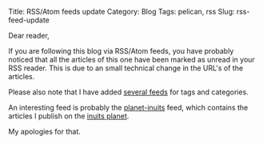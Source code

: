 Title: RSS/Atom feeds update
Category: Blog
Tags: pelican, rss
Slug: rss-feed-update

Dear reader,

If you are following this blog via RSS/Atom feeds, you have probably noticed that
all the articles of this one have been marked as unread in your RSS reader. This is
due to an small technical change in the URL's of the articles.

Please also note that I have added [several feeds](http://roidelapluie.be/feeds/) for tags and categories.

An interesting feed is probably the [planet-inuits](http://roidelapluie.be/feeds/planet-inuits.tag.atom.xml) feed, which contains the articles I publish on the [inuits planet](https://inuits.eu/blog/).

My apologies for that.
